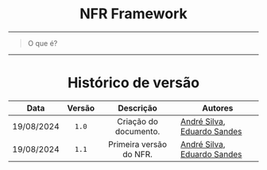 <center>

# NFR Framework

</center>

---

> O que é?

---

<center>

# Histórico de versão

</center>

<div style="margin: 0 auto; width: fit-content;">

|    Data    | Versão |       Descrição        | Autores                                                                                         |
| :--------: | :----: | :--------------------: | ----------------------------------------------------------------------------------------------- |
| 19/08/2024 | `1.0`  | Criação do documento.  | [André Silva](https://github.com/Hunter104), [Eduardo Sandes](https://github.com/DiceRunner714) |
| 19/08/2024 | `1.1`  | Primeira versão do NFR. | [André Silva](https://github.com/Hunter104), [Eduardo Sandes](https://github.com/DiceRunner714)|

</div>